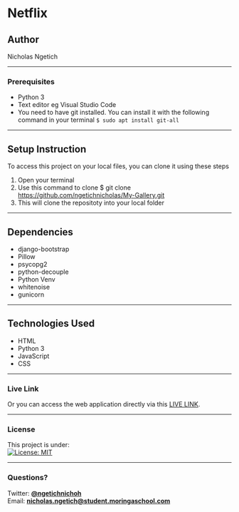 # Netflix
## Author
Nicholas Ngetich
*****

### Prerequisites
* Python 3
* Text editor eg Visual Studio Code
* You need to have git installed. You can install it with the following command in your terminal
`$ sudo apt install git-all`
*****
## Setup Instruction
To access this project on your local files, you can clone it using these steps
1. Open your terminal
1. Use this command to clone $ git clone https://github.com/ngetichnicholas/My-Gallery.git
1. This will clone the repositoty into your local folder
*****
## Dependencies
* django-bootstrap
* Pillow
* psycopg2
* python-decouple
* Python Venv
* whitenoise
* gunicorn
*****
## Technologies Used
* HTML
* Python 3
* JavaScript
* CSS
******
### Live Link
Or you can access the web application directly via this [LIVE LINK](https://nick-gallery.herokuapp.com/).
*****
### License
This project is under:  
[![License: MIT](https://img.shields.io/badge/License-MIT-yellow.svg)](/LICENSE)
*****
### Questions?
Twitter: **[@ngetichnichoh](https://twitter.com/ngetichnichoh)**  
Email: **[nicholas.ngetich@student.moringaschool.com](mailto:nicholas.ngetich@student.moringaschool.com)**